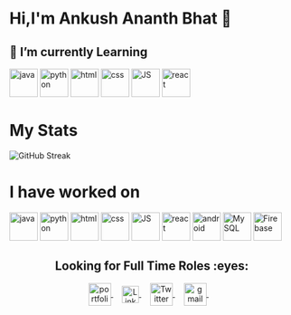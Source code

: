 #  Hi,I'm Ankush Ananth Bhat 👋
## 🌱 I’m currently  Learning

 <img src="https://www.vectorlogo.zone/logos/java/java-icon.svg" alt="java" width="50" height="50"/> 
 <img src="https://www.vectorlogo.zone/logos/python/python-icon.svg" alt="python" width="50" height="50"/>
 <img src="https://www.vectorlogo.zone/logos/w3_html5/w3_html5-icon.svg" alt="html" width="50" height="50"/> 
 <img src="https://www.vectorlogo.zone/logos/w3_css/w3_css-icon.svg" alt="css" width="50" height="50"/> 
 <img src="https://www.vectorlogo.zone/logos/javascript/javascript-icon.svg" alt="JS" width="50" height="50"/> 
 <img src="https://www.vectorlogo.zone/logos/reactjs/reactjs-icon.svg" alt="react" width="50" height="50"/> 

# My Stats
![GitHub Streak](http://github-readme-streak-stats.herokuapp.com?user=BhatAnkush&theme=navy-gear&date_format=M%20j%5B%2C%20Y%5D)
# I have worked on
 <img src="https://www.vectorlogo.zone/logos/java/java-icon.svg" alt="java" width="50" height="50"/> 
 <img src="https://www.vectorlogo.zone/logos/python/python-icon.svg" alt="python" width="50" height="50"/>
 <img src="https://www.vectorlogo.zone/logos/w3_html5/w3_html5-icon.svg" alt="html" width="50" height="50"/> 
 <img src="https://www.vectorlogo.zone/logos/w3_css/w3_css-icon.svg" alt="css" width="50" height="50"/> 
 <img src="https://www.vectorlogo.zone/logos/javascript/javascript-icon.svg" alt="JS" width="50" height="50"/> 
 <img src="https://www.vectorlogo.zone/logos/reactjs/reactjs-icon.svg" alt="react" width="50" height="50"/> 
<img src="https://www.vectorlogo.zone/logos/android/android-official.svg" alt="android" width="50" height="50"/>
<img src="https://www.vectorlogo.zone/logos/mysql/mysql-horizontal.svg" alt="My SQL" width="50" height="50"/>
<img src="https://www.vectorlogo.zone/logos/firebase/firebase-icon.svg" alt="Firebase" width="50" height="50"/>

<h2 align="center"><strong>Looking for Full Time Roles :eyes:</strong></h2>


<p align="center">
<a href="https://bhatankush.github.io/" target="blank">
  <img align="center" alt="portfolio" src="https://img.icons8.com/fluent/48/000000/resume-website.png" width="40px" height="40px"/>
  </a>&nbsp; &nbsp;

 <a href="https://www.linkedin.com/in/ankushab/" target="blank">
 <img align="center" alt="Linkedin" width="30px" src="https://www.vectorlogo.zone/logos/linkedin/linkedin-icon.svg" />
 </a>&nbsp; &nbsp;

 <a href="https://twitter.com/AnkushB68271082" target="blank">
  <img align="center" alt="Twitter" width="40px" src="https://www.vectorlogo.zone/logos/twitter/twitter-icon.svg" />
  </a>&nbsp; &nbsp;

   <a href="mailto:ankushbhataab@gmail.com" target="blank">
  <img align="center" alt="gmail" src="https://img.icons8.com/fluent/48/000000/gmail.png" width="40px"/>
 </a>&nbsp; &nbsp;
